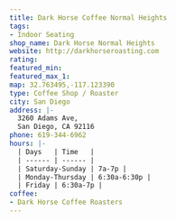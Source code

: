 ```yaml
---
title: Dark Horse Coffee Normal Heights
tags:
- Indoor Seating
shop_name: Dark Horse Normal Heights
website: http://darkhorseroasting.com
rating: 
featured_min: 
featured_max_1: 
map: 32.763495,-117.123390
type: Coffee Shop / Roaster
city: San Diego
address: |-
  3260 Adams Ave,
  San Diego, CA 92116
phone: 619-344-6962
hours: |-
  | Days   | Time   |
  | ------ | ------ |
  | Saturday-Sunday | 7a-7p |
  | Monday-Thursday | 6:30a-6:30p |
  | Friday | 6:30a-7p |
coffee:
- Dark Horse Coffee Roasters
---
```


